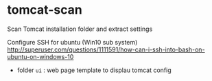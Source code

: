 # tomcat-scan

Scan Tomcat installation folder and extract settings

Configure SSH for ubuntu (Win10 sub system)
http://superuser.com/questions/1111591/how-can-i-ssh-into-bash-on-ubuntu-on-windows-10

- folder `ui` : web page template to displau tomcat config 
